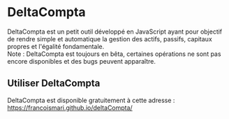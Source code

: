 # DeltaCompta
DeltaCompta est un petit outil développé en JavaScript ayant pour objectif de rendre simple et automatique la gestion des actifs, passifs, capitaux propres et l'égalité fondamentale.<br>
Note : DeltaCompta est toujours en bêta, certaines opérations ne sont pas encore disponibles et des bugs peuvent apparaître.
## Utiliser DeltaCompta
DeltaCompta est disponible gratuitement à cette adresse : https://francoismari.github.io/deltaCompta/

